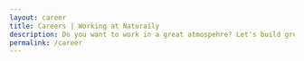 ```yaml
---
layout: career
title: Careers | Working at Naturaily
description: Do you want to work in a great atmospehre? Let's build great products together! See why working at Naturaily is a great opportunity to improve your coding skills.
permalink: /career
---
```


